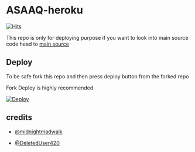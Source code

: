  # ASAAQ-heroku

[![Hits](https://hits.seeyoufarm.com/api/count/incr/badge.svg?url=https%3A%2F%2Fgithub.com%2Ftgcatub%2Fnekopack&count_bg=%2379C83D&title_bg=%23555555&icon=&icon_color=%23E7E7E7&title=hits&edge_flat=false)](https://github.com/asaaqaa/nekopack)

This repo is only for deploying purpose if you want to look into main source code head to [main source](https://github.com/asaaqaa/ASAAQALIAS/zelzal) 

## Deploy

To be safe fork this repo and then press deploy button from the forked repo 

Fork Deploy is highly recommended

[![Deploy](https://www.herokucdn.com/deploy/button.svg)](https://heroku.com/deploy)

## credits

   - [@midnightmadwalk](https://t.me/midnightmadwalk)

   - [@DeletedUser420](https://t.me/DeletedUser420)

